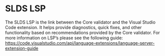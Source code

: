 # SLDS LSP

The SLDS LSP is the link between the Core validator and the Visual Studio Code extension. It helps provide diagnostics, quick fixes, and other functionality based on recommendations provided by the Core validator. For more information on LSP’s please see the following guide: https://code.visualstudio.com/api/language-extensions/language-server-extension-guide
